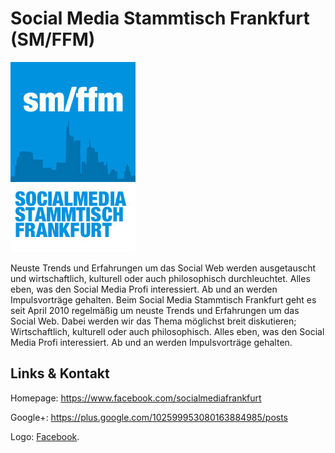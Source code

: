 # Social Media Stammtisch Frankfurt (SM/FFM)
![Social Media Stammtisch Frankfurt](./smffm.logo.jpg)

Neuste Trends und Erfahrungen um das Social Web werden ausgetauscht und wirtschaftlich, kulturell oder
auch philosophisch durchleuchtet. Alles eben, was den Social Media Profi interessiert. Ab und an werden
Impulsvorträge gehalten. Beim Social Media Stammtisch Frankfurt geht es seit April 2010 regelmäßig um neuste
Trends und Erfahrungen um das Social Web. Dabei werden wir das Thema möglichst breit diskutieren;
Wirtschaftlich, kulturell oder auch philosophisch. Alles eben, was den Social Media Profi interessiert. Ab und
an werden Impulsvorträge gehalten.


## Links &amp; Kontakt

Homepage: <https://www.facebook.com/socialmediafrankfurt>





Google+: <https://plus.google.com/102599953080163884985/posts>





Logo: [Facebook](https://www.facebook.com/socialmediafrankfurt).

